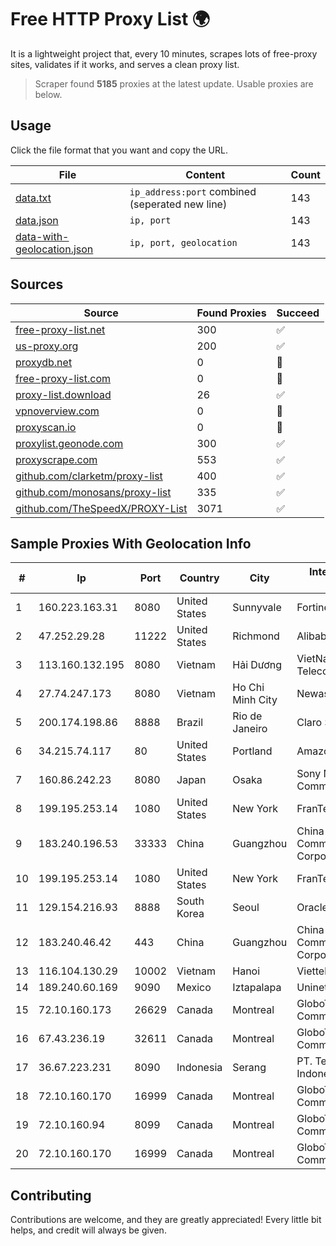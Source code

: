 
# Free HTTP Proxy List 🌍

It is a lightweight project that, every 10 minutes, scrapes lots of free-proxy sites, validates if it works, and serves a clean proxy list.


> Scraper found **5185** proxies at the latest update. Usable proxies are below.

## Usage

Click the file format that you want and copy the URL.


|File|Content|Count|
|----|-------|-----|
|[data.txt](https://raw.githubusercontent.com/themiralay/Proxy-List-World/master/data.txt)|`ip_address:port` combined (seperated new line)|143|
|[data.json](https://raw.githubusercontent.com/themiralay/Proxy-List-World/master/data.json)|`ip, port`|143|
|[data-with-geolocation.json](https://raw.githubusercontent.com/themiralay/Proxy-List-World/master/data-with-geolocation.json)|`ip, port, geolocation`|143|

## Sources

|Source|Found Proxies|Succeed|
|------|-------------|-------|
|[free-proxy-list.net](https://free-proxy-list.net)|300|✅|
|[us-proxy.org](https://www.us-proxy.org)|200|✅|
|[proxydb.net](http://proxydb.net)|0|🚫|
|[free-proxy-list.com](https://free-proxy-list.com/?page=&port=&type%5B%5D=http&type%5B%5D=https&up_time=0&search=Search)|0|🚫|
|[proxy-list.download](https://www.proxy-list.download/HTTP)|26|✅|
|[vpnoverview.com](https://vpnoverview.com/privacy/anonymous-browsing/free-proxy-servers)|0|🚫|
|[proxyscan.io](https://www.proxyscan.io)|0|🚫|
|[proxylist.geonode.com](https://proxylist.geonode.com/api/proxy-list?limit=300&page=1&sort_by=lastChecked&sort_type=desc&protocols=http,https)|300|✅|
|[proxyscrape.com](https://api.proxyscrape.com/v2/?request=displayproxies&protocol=http&timeout=10000&country=all&ssl=all&anonymity=all)|553|✅|
|[github.com/clarketm/proxy-list](https://raw.githubusercontent.com/clarketm/proxy-list/master/proxy-list-raw.txt)|400|✅|
|[github.com/monosans/proxy-list](https://raw.githubusercontent.com/monosans/proxy-list/main/proxies/http.txt)|335|✅|
|[github.com/TheSpeedX/PROXY-List](https://raw.githubusercontent.com/TheSpeedX/PROXY-List/master/http.txt)|3071|✅|


## Sample Proxies With Geolocation Info

|#|Ip|Port|Country|City|Internet Service Provider|
|-|--|----|-------|----|-------------------------|
|1|160.223.163.31|8080|United States|Sunnyvale|Fortinet Inc.|
|2|47.252.29.28|11222|United States|Richmond|Alibaba.com LLC|
|3|113.160.132.195|8080|Vietnam|Hải Dương|VietNam Post and Telecom Corporation|
|4|27.74.247.173|8080|Vietnam|Ho Chi Minh City|Newass2011xDSLHN|
|5|200.174.198.86|8888|Brazil|Rio de Janeiro|Claro S.A|
|6|34.215.74.117|80|United States|Portland|Amazon.com, Inc.|
|7|160.86.242.23|8080|Japan|Osaka|Sony Network Communications Inc|
|8|199.195.253.14|1080|United States|New York|FranTech Solutions|
|9|183.240.196.53|33333|China|Guangzhou|China Mobile Communications Corporation|
|10|199.195.253.14|1080|United States|New York|FranTech Solutions|
|11|129.154.216.93|8888|South Korea|Seoul|Oracle Corporation|
|12|183.240.46.42|443|China|Guangzhou|China Mobile Communications Corporation|
|13|116.104.130.29|10002|Vietnam|Hanoi|Viettel Corporation|
|14|189.240.60.169|9090|Mexico|Iztapalapa|Uninet S.A. de C.V.|
|15|72.10.160.173|26629|Canada|Montreal|GloboTech Communications|
|16|67.43.236.19|32611|Canada|Montreal|GloboTech Communications|
|17|36.67.223.231|8090|Indonesia|Serang|PT. Telekomunikasi Indonesia|
|18|72.10.160.170|16999|Canada|Montreal|GloboTech Communications|
|19|72.10.160.94|8099|Canada|Montreal|GloboTech Communications|
|20|72.10.160.170|16999|Canada|Montreal|GloboTech Communications|



## Contributing

Contributions are welcome, and they are greatly appreciated! Every
little bit helps, and credit will always be given.

